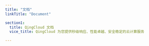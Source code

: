 ```yaml
---
title: "文档"
linkTitle: "Document"

section1:
  title: QingCloud 文档
  vice_title: QingCloud 为您提供秒级响应、性能卓越、安全稳定的云计算服务

---
```


